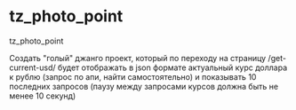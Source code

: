 # tz_photo_point

tz_photo_point

Cоздать "голый" джанго проект, который по переходу на страницу /get-current-usd/
будет отображать в json формате актуальный курс доллара к рублю (запрос по апи, найти самостоятельно)
и показывать 10 последних запросов (паузу между запросами курсов должна быть не менее 10 секунд)
